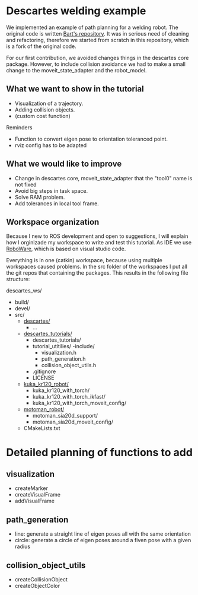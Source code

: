 # Descartes welding example

We implemented an example of path planning for a welding robot. The original code is written [Bart's repository](https://github.com/Bart123456/lasrobot_ws). It was in serious need of cleaning and refactoring, therefore we started from scratch in this repository, which is a fork of the original code.

For our first contribution, we avoided changes things in the descartes core package. However, to include collision avoidance we had to make a small change to the moveit_state_adapter and the robot_model.

## What we want to show in the tutorial

- Visualization of a trajectory.
- Adding collision objects.
- (custom cost function)

Reminders
- Function to convert eigen pose to orientation toleranced point.
- rviz config has to be adapted

## What we would like to improve

- Change in descartes core, moveit_state_adapter that the "tool0" name is not fixed
- Avoid big steps in task space.
- Solve RAM problem.
- Add tolerances in local tool frame.

## Workspace organization

Because I new to ROS development and open to suggestions, I will explain how I orginizade my workspace to write and test this tutorial. As IDE we use [RoboWare](http://www.roboware.me/), which is based on visual studio code.

Everything is in one (catkin) workspace, because using multiple workspaces caused problems. In the src folder of the workspaces I put all the git repos that containing the packages. This results in the following file structure:


descartes_ws/
  - build/
  - devel/
  - src/
    - [descartes/](https://github.com/JeroenDM/descartes/tree/indigo-devel)
      - ...
    - [descartes_tutorials/](https://github.com/JeroenDM/descartes_tutorials)
      - descartes_tutorials/
      - tutorial_utitilies/
        -include/
          - visualization.h
          - path_generation.h
          - collision_object_utils.h
      - .gitignore
      - LICENSE
    - [kuka_kr120_robot/](https://github.com/JeroenDM/kuka_kr120_robot)
      - kuka_kr120_with_torch/
      - kuka_kr120_with_torch_ikfast/
      - kuka_kr120_with_torch_moveit_config/
    - [motoman_robot/](https://github.com/ros-industrial/motoman)
      - motoman_sia20d_support/
      - motoman_sia20d_moveit_config/
    - CMakeLists.txt
    
 # Detailed planning of functions to add
 ## visualization
 - createMarker
 - createVisualFrame
 - addVisualFrame
 
 ## path_generation
 - line: generate a straight line of eigen poses all with the same orientation
 - circle: generate a circle of eigen poses around a fiven pose with a given radius
 
 ## collision_object_utils
 - createCollisionObject
 - createObjectColor
